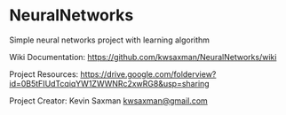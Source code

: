 NeuralNetworks
==============

Simple neural networks project with learning algorithm

Wiki Documentation:
https://github.com/kwsaxman/NeuralNetworks/wiki

Project Resources:
https://drive.google.com/folderview?id=0B5tFIUdTcqiqYW1ZWWNRc2xwRG8&usp=sharing

Project Creator:
Kevin Saxman
kwsaxman@gmail.com
